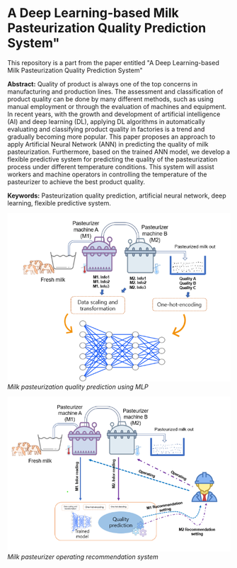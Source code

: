 # A Deep Learning-based Milk Pasteurization Quality Prediction System"
This repository is a part from the paper entitled "A Deep Learning-based Milk Pasteurization Quality Prediction System"

**Abstract:**
Quality of product is always one of the top concerns in manufacturing and production lines. The assessment and classification of product quality can be done by many different methods, such as using manual employment or through the evaluation of machines and equipment. In recent years, with the growth and development of artificial intelligence (AI) and deep learning (DL), applying DL algorithms in automatically evaluating and classifying product quality in factories is a trend and gradually becoming more popular. This paper proposes an approach to apply Artificial Neural Network (ANN) in predicting the quality of milk pasteurization. Furthermore, based on the trained ANN model, we develop a flexible predictive system for predicting the quality of the pasteurization process under different temperature conditions. This system will assist workers and machine operators in controlling the temperature of the pasteurizer to achieve the best product quality.

**Keywords:** Pasteurization quality prediction, artificial neural network, deep learning, flexible predictive system. 

![Alt text](/paper_concept1.png?raw=true "Milk pasteurization quality prediction using MLP")
_Milk pasteurization quality prediction using MLP_


![Alt text](/paper_concept2.png?raw=true "Milk pasteurizer operating recommendation system")
_Milk pasteurizer operating recommendation system_
